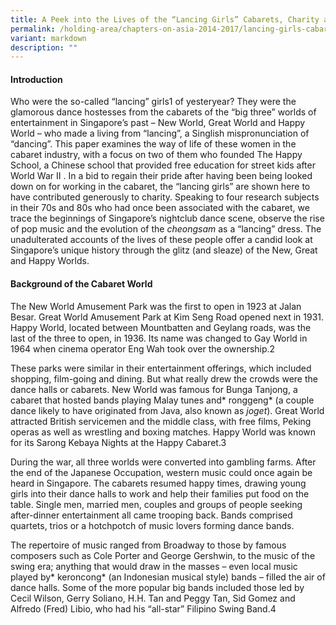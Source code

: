 ```yaml
---
title: A Peek into the Lives of the “Lancing Girls” Cabarets, Charity and Cheongsams
permalink: /holding-area/chapters-on-asia-2014-2017/lancing-girls-cabarets-charity-cheongsams/
variant: markdown
description: ""
---
```

#### **Introduction**
Who were the so-called “lancing” girls1 of yesteryear? They were the
glamorous dance hostesses from the cabarets of the “big three” worlds of
entertainment in Singapore’s past – New World, Great World and Happy
World – who made a living from “lancing”, a Singlish mispronunciation
of “dancing”. This paper examines the way of life of these women in the
cabaret industry, with a focus on two of them who founded The Happy
School, a Chinese school that provided free education for street kids after
World War II . In a bid to regain their pride after having been being looked
down on for working in the cabaret, the “lancing girls” are shown here to
have contributed generously to charity. Speaking to four research subjects
in their 70s and 80s who had once been associated with the cabaret, we
trace the beginnings of Singapore’s nightclub dance scene, observe the rise
of pop music and the evolution of the *cheongsam* as a “lancing” dress. The
unadulterated accounts of the lives of these people offer a candid look at
Singapore’s unique history through the glitz (and sleaze) of the New, Great
and Happy Worlds.

#### **Background of the Cabaret World**
The New World Amusement Park was the first to open in 1923 at Jalan
Besar. Great World Amusement Park at Kim Seng Road opened next in
1931. Happy World, located between Mountbatten and Geylang roads, was
the last of the three to open, in 1936. Its name was changed to Gay World in
1964 when cinema operator Eng Wah took over the ownership.2

These parks were similar in their entertainment offerings, which included
shopping, film-going and dining. But what really drew the crowds were
the dance halls or cabarets. New World was famous for Bunga Tanjong,
a cabaret that hosted bands playing Malay tunes and* ronggeng* (a couple
dance likely to have originated from Java, also known as *joget*). Great World
attracted British servicemen and the middle class, with free films, Peking
operas as well as wrestling and boxing matches. Happy World was known
for its Sarong Kebaya Nights at the Happy Cabaret.3

During the war, all three worlds were converted into gambling farms. After
the end of the Japanese Occupation, western music could once again be
heard in Singapore. The cabarets resumed happy times, drawing young girls
into their dance halls to work and help their families put food on the table.
Single men, married men, couples and groups of people seeking after-dinner
entertainment all came trooping back. Bands comprised quartets, trios or a
hotchpotch of music lovers forming dance bands.

The repertoire of music ranged from Broadway to those by famous
composers such as Cole Porter and George Gershwin, to the music of the
swing era; anything that would draw in the masses – even local music
played by* keroncong* (an Indonesian musical style) bands – filled the air of
dance halls. Some of the more popular big bands included those led by
Cecil Wilson, Gerry Soliano, H.H. Tan and Peggy Tan, Sid Gomez and
Alfredo (Fred) Libio, who had his “all-star” Filipino Swing Band.4


